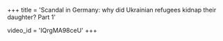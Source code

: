 +++
title = 'Scandal in Germany: why did Ukrainian refugees kidnap their daughter? Part 1'

video_id = 'IQrgMA98ceU'
+++




